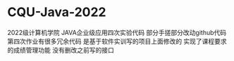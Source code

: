 # CQU-Java-2022
2022级计算机学院 JAVA企业级应用四次实验代码 部分手搓部分改动github代码   
第四次作业有很多冗余代码 是基于软件实训写的项目上面修改的 实现了课程要求的成绩管理功能 没有删改之前写的接口
